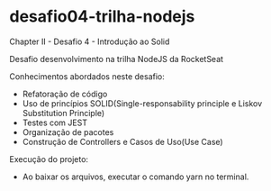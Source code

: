 # desafio04-trilha-nodejs
Chapter II - Desafio 4 - Introdução ao Solid

Desafio desenvolvimento na trilha NodeJS da RocketSeat

Conhecimentos abordados neste desafio:

- Refatoração de código
- Uso de princípios SOLID(Single-responsability principle e Liskov Substitution Principle)
- Testes com JEST
- Organização de pacotes
- Construção de Controllers e Casos de Uso(Use Case)

Execução do projeto:
- Ao baixar os arquivos, executar o comando yarn no terminal.

